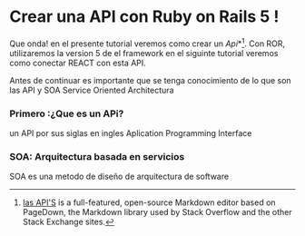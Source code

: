 Crear una API con Ruby on Rails  5 !
===================


Que onda! en el presente tutorial veremos como crear un  *Api**[^Apis].  Con ROR, utilizaremos la version 5 de el framework en el siguinte tutorial veremos como conectar REACT con esta API.

Antes de continuar es importante que se tenga conocimiento de lo que son las API y SOA Service Oriented Architectura


### Primero :¿Que es un APi?
un API por sus siglas en ingles Aplication Programming Interface 
### SOA: Arquitectura basada en servicios
SOA es una metodo de diseño de arquitectura de software



[^Apis]: [las API'S](https://stackedit.io/) is a full-featured, open-source Markdown editor based on PageDown, the Markdown library used by Stack Overflow and the other Stack Exchange sites.
